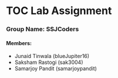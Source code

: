 # TOC Lab Assignment
### Group Name: SSJCoders

#### Members:

- Junaid Tinwala (blueJupiter16)
- Saksham Rastogi (sak3004)
- Samarjoy Pandit (samarjoypandit)
